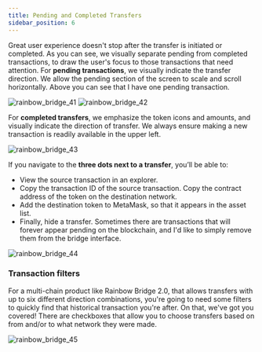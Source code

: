 ```yaml
---
title: Pending and Completed Transfers
sidebar_position: 6
---
```


Great user experience doesn't stop after the transfer is initiated or completed.
As you can see, we visually separate pending from completed transactions, to draw the user's focus to those transactions that need attention.
For **pending transactions**, we visually indicate the transfer direction.
We allow the pending section of the screen to scale and scroll horizontally. Above you can see that I have one pending transaction.

![rainbow_bridge_41](/img/rainbow_bridge_41.png)
![rainbow_bridge_42](/img/rainbow_bridge_42.png)

For **completed transfers**, we emphasize the token icons and amounts, and visually indicate the direction of transfer.
We always ensure making a new transaction is readily available in the upper left.

![rainbow_bridge_43](/img/rainbow_bridge_43.png)

If you navigate to the **three dots next to a transfer**, you’ll be able to:

* View the source transaction in an explorer.
* Copy the transaction ID of the source transaction.
Copy the contract address of the token on the destination network.
* Add the destination token to MetaMask, so that it appears in the asset list.
* Finally, hide a transfer. Sometimes there are transactions that will forever appear pending on the blockchain, and I'd like to simply remove them from the bridge interface.

![rainbow_bridge_44](/img/rainbow_bridge_44.png)

### Transaction filters

For a multi-chain product like Rainbow Bridge 2.0,
that allows transfers with up to six different direction combinations,
you're going to need some filters to quickly find that historical transaction you're after.
On that, we've got you covered!
There are checkboxes that allow you to choose transfers based on from and/or to what network they were made.

![rainbow_bridge_45](/img/rainbow_bridge_45.png)
